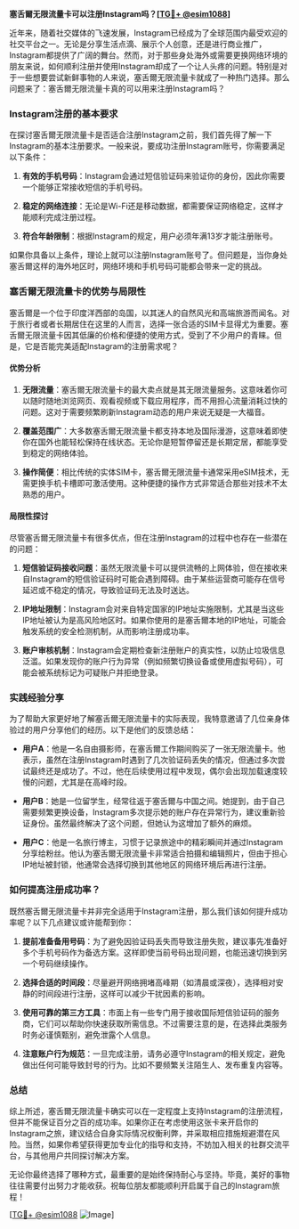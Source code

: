 **塞舌爾无限流量卡可以注册Instagram吗？[[TG💪+ @esim1088](https://t.me/s/esim1088)]**

近年来，随着社交媒体的飞速发展，Instagram已经成为了全球范围内最受欢迎的社交平台之一。无论是分享生活点滴、展示个人创意，还是进行商业推广，Instagram都提供了广阔的舞台。然而，对于那些身处海外或需要更换网络环境的朋友来说，如何顺利注册并使用Instagram却成了一个让人头疼的问题。特别是对于一些想要尝试新鲜事物的人来说，塞舌爾无限流量卡就成了一种热门选择。那么问题来了：塞舌爾无限流量卡真的可以用来注册Instagram吗？

### Instagram注册的基本要求

在探讨塞舌爾无限流量卡是否适合注册Instagram之前，我们首先得了解一下Instagram的基本注册要求。一般来说，要成功注册Instagram账号，你需要满足以下条件：

1. **有效的手机号码**：Instagram会通过短信验证码来验证你的身份，因此你需要一个能够正常接收短信的手机号码。
   
2. **稳定的网络连接**：无论是Wi-Fi还是移动数据，都需要保证网络稳定，这样才能顺利完成注册过程。

3. **符合年龄限制**：根据Instagram的规定，用户必须年满13岁才能注册账号。

如果你具备以上条件，理论上就可以注册Instagram账号了。但问题是，当你身处塞舌爾这样的海外地区时，网络环境和手机号码可能都会带来一定的挑战。

### 塞舌爾无限流量卡的优势与局限性

塞舌爾是一个位于印度洋西部的岛国，以其迷人的自然风光和高端旅游而闻名。对于旅行者或者长期居住在这里的人而言，选择一张合适的SIM卡显得尤为重要。塞舌爾无限流量卡因其低廉的价格和便捷的使用方式，受到了不少用户的青睐。但是，它是否能完美适配Instagram的注册需求呢？

#### 优势分析

1. **无限流量**：塞舌爾无限流量卡的最大卖点就是其无限流量服务。这意味着你可以随时随地浏览网页、观看视频或下载应用程序，而不用担心流量消耗过快的问题。这对于需要频繁刷新Instagram动态的用户来说无疑是一大福音。

2. **覆盖范围广**：大多数塞舌爾无限流量卡都支持本地及国际漫游，这意味着即使你在国外也能轻松保持在线状态。无论你是短暂停留还是长期定居，都能享受到稳定的网络体验。

3. **操作简便**：相比传统的实体SIM卡，塞舌爾无限流量卡通常采用eSIM技术，无需更换手机卡槽即可激活使用。这种便捷的操作方式非常适合那些对技术不太熟悉的用户。

#### 局限性探讨

尽管塞舌爾无限流量卡有很多优点，但在注册Instagram的过程中也存在一些潜在的问题：

1. **短信验证码接收问题**：虽然无限流量卡可以提供流畅的上网体验，但在接收来自Instagram的短信验证码时可能会遇到障碍。由于某些运营商可能存在信号延迟或不稳定的情况，导致验证码无法及时送达。

2. **IP地址限制**：Instagram会对来自特定国家的IP地址实施限制，尤其是当这些IP地址被认为是高风险地区时。如果你使用的是塞舌爾本地的IP地址，可能会触发系统的安全检测机制，从而影响注册成功率。

3. **账户审核机制**：Instagram会定期检查新注册账户的真实性，以防止垃圾信息泛滥。如果发现你的账户行为异常（例如频繁切换设备或使用虚拟号码），可能会被系统标记为可疑账户并拒绝登录。

### 实践经验分享

为了帮助大家更好地了解塞舌爾无限流量卡的实际表现，我特意邀请了几位亲身体验过的用户分享他们的经历。以下是他们的反馈总结：

- **用户A**：他是一名自由摄影师，在塞舌爾工作期间购买了一张无限流量卡。他表示，虽然在注册Instagram时遇到了几次验证码丢失的情况，但通过多次尝试最终还是成功了。不过，他在后续使用过程中发现，偶尔会出现加载速度较慢的问题，尤其是在高峰时段。

- **用户B**：她是一位留学生，经常往返于塞舌爾与中国之间。她提到，由于自己需要频繁更换设备，Instagram多次提示她的账户存在异常行为，建议重新验证身份。虽然最终解决了这个问题，但她认为这增加了额外的麻烦。

- **用户C**：他是一名旅行博主，习惯于记录旅途中的精彩瞬间并通过Instagram分享给粉丝。他认为塞舌爾无限流量卡非常适合拍摄和编辑照片，但由于担心IP地址被封锁，他通常会选择切换到其他地区的网络环境后再进行注册。

### 如何提高注册成功率？

既然塞舌爾无限流量卡并非完全适用于Instagram注册，那么我们该如何提升成功率呢？以下几点建议或许能帮到你：

1. **提前准备备用号码**：为了避免因验证码丢失而导致注册失败，建议事先准备好多个手机号码作为备选方案。这样即使当前号码出现问题，也能迅速切换到另一个号码继续操作。

2. **选择合适的时间段**：尽量避开网络拥堵高峰期（如清晨或深夜），选择相对安静的时间段进行注册，这样可以减少干扰因素的影响。

3. **使用可靠的第三方工具**：市面上有一些专门用于接收国际短信验证码的服务商，它们可以帮助你快速获取所需信息。不过需要注意的是，在选择此类服务时务必谨慎甄别，避免泄露个人信息。

4. **注意账户行为规范**：一旦完成注册，请务必遵守Instagram的相关规定，避免做出任何可能导致封号的行为。比如不要频繁关注陌生人、发布重复内容等。

### 总结

综上所述，塞舌爾无限流量卡确实可以在一定程度上支持Instagram的注册流程，但并不能保证百分之百的成功率。如果你正在考虑使用这张卡来开启你的Instagram之旅，建议结合自身实际情况权衡利弊，并采取相应措施规避潜在风险。当然，如果你希望获得更加专业化的指导和支持，不妨加入相关的社群交流平台，与其他用户共同探讨解决方案。

无论你最终选择了哪种方式，最重要的是始终保持耐心与坚持。毕竟，美好的事物往往需要付出努力才能收获。祝每位朋友都能顺利开启属于自己的Instagram旅程！

[[TG💪+ @esim1088](https://t.me/s/esim1088) ![Image](https://i.postimg.cc/4NQfJmqS/Snipaste-2025-05-13-00-14-12.png)]
